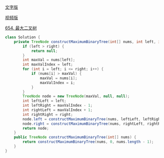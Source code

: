 [文字版](https://programmercarl.com/0654.%E6%9C%80%E5%A4%A7%E4%BA%8C%E5%8F%89%E6%A0%91.html)

[视频版](https://www.bilibili.com/video/BV1MG411G7ox)

[654. 最大二叉树](https://leetcode.cn/problems/maximum-binary-tree)

```Java
class Solution {
    private TreeNode constructMaximumBinaryTree(int[] nums, int left, int right) {
        if (left > right) {
            return null;
        }
        int maxVal = nums[left];
        int maxValIndex = left;
        for (int i = left; i <= right; i++) {
            if (nums[i] > maxVal) {
                maxVal = nums[i];
                maxValIndex = i;
            }
        }
        TreeNode node = new TreeNode(maxVal, null, null);
        int leftLeft = left;
        int leftRight = maxValIndex - 1;
        int rightLeft = maxValIndex + 1;
        int rightRight = right;
        node.left = constructMaximumBinaryTree(nums, leftLeft, leftRight);
        node.right = constructMaximumBinaryTree(nums, rightLeft, rightRight);
        return node;
    }
    public TreeNode constructMaximumBinaryTree(int[] nums) {
        return constructMaximumBinaryTree(nums, 0, nums.length - 1);
    }
}
```